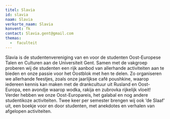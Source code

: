 ```yaml
---
titel: Slavia
id: slavia
naam: Slavia
verkorte_naam: Slavia
konvent: fk
contact: Slavia.gent@gmail.com
themas:
  -  faculteit
---
```

Slavia is de studentenvereniging van en voor de studenten Oost-Europese Talen en Culturen aan de Universiteit Gent. Samen met de vakgroep proberen wij de studenten een rijk aanbod van allerhande activiteiten aan te bieden en onze passie voor het Oostblok met hen te delen. Zo organiseren we allerhande feestjes, zoals onze jaarlijkse café poushkine, waarop iedereen kennis kan maken met de drankcultuur uit Rusland en Oost-Europa, een avondje waarop wodka, rakija en zubrovka rijkelijk vloeit! Verder hebben we onze Oost-Europareis, het galabal en nog andere studentikoze activiteiten. Twee keer per semester brengen wij ook ‘de Slaaf’ uit, een boekje voor en door studenten, met anekdotes en verhalen van afgelopen activiteiten.
